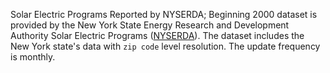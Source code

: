 Solar Electric Programs Reported by NYSERDA; Beginning 2000 dataset is provided by the New York State Energy Research and Development Authority Solar Electric Programs ([NYSERDA](https://nyserda.ny.gov)). The dataset includes the New York state's data with `zip code` level resolution. The update frequency is monthly.